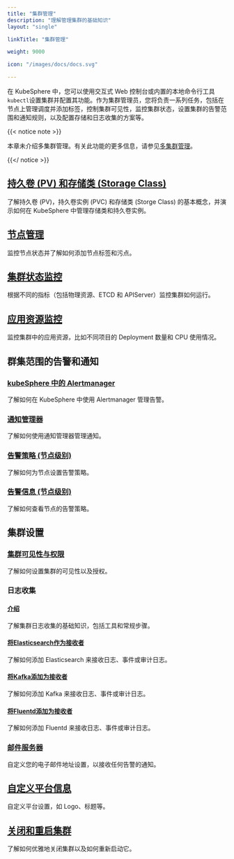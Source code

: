 ```yaml
---
title: "集群管理"
description: "理解管理集群的基础知识"
layout: "single"

linkTitle: "集群管理"

weight: 9000

icon: "/images/docs/docs.svg"

---
```


在 KubeSphere 中，您可以使用交互式 Web 控制台或内置的本地命令行工具`kubectl`设置集群并配置其功能。作为集群管理员，您将负责一系列任务，包括在节点上管理调度并添加标签，控制集群可见性，​​监控集群状态，设置集群的告警范围和通知规则，以及配置存储和日志收集的方案等。

{{< notice note >}}

本章未介绍多集群管理。有关此功能的更多信息，请参见[多集群管理](../multicluster-management/)。

{{</ notice >}}

## [持久卷 (PV) 和存储类 (Storage Class)](../cluster-administration/persistent-volume-and-storage-class/)

了解持久卷 (PV)，持久卷实例 (PVC) 和存储类 (Storge Class) 的基本概念，并演示如何在 KubeSphere 中管理存储类和持久卷实例。

## [节点管理](../cluster-administration/nodes/)

监控节点状态并了解如何添加节点标签和污点。

## [集群状态监控](../cluster-administration/cluster-status-monitoring/)

根据不同的指标（包括物理资源、ETCD 和 APIServer）监控集群如何运行。

## [应用资源监控](../cluster-administration/application-resources-monitoring/)

监控集群中的应用资源，比如不同项目的 Deployment 数量和 CPU 使用情况。

## 群集范围的告警和通知

### [kubeSphere 中的 Alertmanager](../cluster-administration/cluster-wide-alerting-and-notification/alertmanager/)

了解如何在 KubeSphere 中使用 Alertmanager 管理告警。

### [通知管理器](../cluster-administration/cluster-wide-alerting-and-notification/notification-manager/)

了解如何使用通知管理器管理通知。

### [告警策略 (节点级别)](../cluster-administration/cluster-wide-alerting-and-notification/alerting-policy/)

了解如何为节点设置告警策略。

### [告警信息 (节点级别)](../cluster-administration/cluster-wide-alerting-and-notification/alerting-message/)

了解如何查看节点的告警策略。

## 集群设置

### [集群可见性与权限](../cluster-administration/cluster-settings/cluster-visibility-and-authorization/)

了解如何设置集群的可见性以及授权。

### 日志收集

#### [介绍](../cluster-administration/cluster-settings/log-collections/introduction/)

了解集群日志收集的基础知识，包括工具和常规步骤。

#### [将Elasticsearch作为接收者](../cluster-administration/cluster-settings/log-collections/add-es-as-receiver/)

了解如何添加 Elasticsearch 来接收日志、事件或审计日志。

#### [将Kafka添加为接收者](../cluster-administration/cluster-settings/log-collections/add-kafka-as-receiver/)

了解如何添加 Kafka 来接收日志、事件或审计日志。

#### [将Fluentd添加为接收者](../cluster-administration/cluster-settings/log-collections/add-fluentd-as-receiver/)

了解如何添加 Fluentd 来接收日志、事件或审计日志。

### [邮件服务器](../cluster-administration/cluster-settings/mail-server/)

自定义您的电子邮件地址设置，以接收任何告警的通知。

## [自定义平台信息](../cluster-administration/platform-settings/)

自定义平台设置，如 Logo、标题等。

## [关闭和重启集群](../cluster-administration/shut-down-and-restart-cluster-gracefully/)

了解如何优雅地关闭集群以及如何重新启动它。
